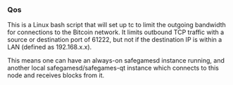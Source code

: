 ### Qos ###

This is a Linux bash script that will set up tc to limit the outgoing bandwidth for connections to the Bitcoin network. It limits outbound TCP traffic with a source or destination port of 61222, but not if the destination IP is within a LAN (defined as 192.168.x.x).

This means one can have an always-on safegamesd instance running, and another local safegamesd/safegames-qt instance which connects to this node and receives blocks from it.
